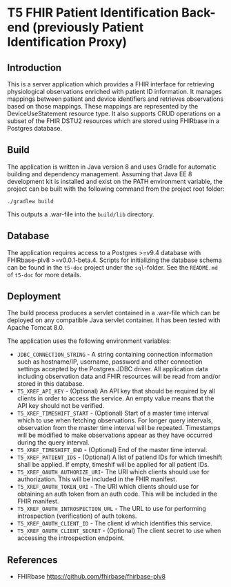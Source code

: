 # T5 FHIR Patient Identification Back-end (previously Patient Identification Proxy)

## Introduction

This is a server application which provides a FHIR interface for retrieving physiological observations enriched with patient ID information. It manages mappings between patient and device identifiers and retrieves observations based on those mappings. These mappings are represented by the DeviceUseStatement resource type. It also supports CRUD operations on a subset of the FHIR DSTU2 resources which are stored using FHIRbase in a Postgres database.

## Build

The application is written in Java version 8 and uses Gradle for automatic building and dependency management.
Assuming that Java EE 8 development kit is installed and exist on the PATH environment variable, the project can be built with the following command from the project root folder:

    ./gradlew build

This outputs a .war-file into the `build/lib` directory.

## Database
The application requires access to a Postgres >=v9.4 database with FHIRbase-plv8 >=v0.0.1-beta.4. Scripts for initializing the database schema can be found in the `t5-doc` project under the `sql`-folder. See the `README.md` of `t5-doc` for more details.

## Deployment

The build process produces a servlet contained in a .war-file which can be deployed on any compatible Java servlet container. It has been tested with Apache Tomcat 8.0.

The application uses the following environment variables:

* `JDBC_CONNECTION_STRING` - A string containing connection information such as hostname/IP, username, password and other connection settings accepted by the Postgres JDBC driver. All application data including observation data and FHIR resources will be read from and/or stored in this database.
* `T5_XREF_API_KEY` - (Optional) An API key that should be required by all clients in order to access the service. An empty value means that the API key should not be verified.
* `T5_XREF_TIMESHIFT_START` - (Optional) Start of a master time interval which to use when fetching observations. For longer query intervals, observation from the master time interval will be repeated. Timestamps will be modified to make observations appear as they have occurred during the query interval.
* `T5_XREF_TIMESHIFT_END` - (Optional) End of the master time interval.
* `T5_XREF_PATIENT_IDS` - (Optional) A list of patiend IDs for which timeshift shall be applied. If empty, timeshif will be applied for all patient IDs.
* `T5_XREF_OAUTH_AUTHORIZE_URI`- The URI which clients should use for authorization. This will be included in the FHIR manifest.
* `T5_XREF_OAUTH_TOKEN_URI` - The URI which clients should use for obtaining an auth token from an auth code. This will be included in the FHIR manifest.
* `T5_XREF_OAUTH_INTROSPECTION_URL` - The URL to use for performing introspection (verification) of auth tokens.
* `T5_XREF_OAUTH_CLIENT_ID` - The client id which identifies this service.
* `T5_XREF_OAUTH_CLIENT_SECRET` - (Optional) The client secret to use when accessing the introspection endpoint.

## References
* FHIRbase https://github.com/fhirbase/fhirbase-plv8

